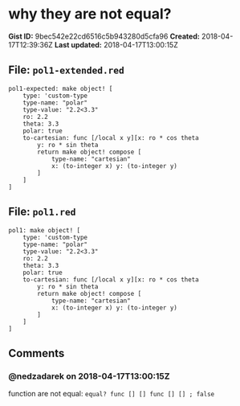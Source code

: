 # why they are not equal?

**Gist ID:** 9bec542e22cd6516c5b943280d5cfa96
**Created:** 2018-04-17T12:39:36Z
**Last updated:** 2018-04-17T13:00:15Z

## File: `pol1-extended.red`

```Red
pol1-expected: make object! [
    type: 'custom-type
    type-name: "polar"
    type-value: "2.2<3.3"
    ro: 2.2
    theta: 3.3
    polar: true
    to-cartesian: func [/local x y][x: ro * cos theta 
        y: ro * sin theta 
        return make object! compose [
            type-name: "cartesian" 
            x: (to-integer x) y: (to-integer y)
        ]
    ]
]

```

## File: `pol1.red`

```Red
pol1: make object! [
    type: 'custom-type
    type-name: "polar"
    type-value: "2.2<3.3"
    ro: 2.2
    theta: 3.3
    polar: true
    to-cartesian: func [/local x y][x: ro * cos theta 
        y: ro * sin theta 
        return make object! compose [
            type-name: "cartesian" 
            x: (to-integer x) y: (to-integer y)
        ]
    ]
]

```

## Comments

### @nedzadarek on 2018-04-17T13:00:15Z

function are not equal:
`equal? func [] [] func [] [] ; false`


